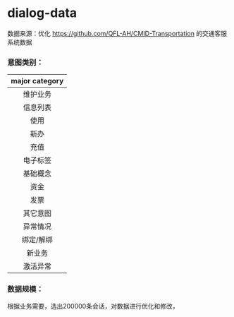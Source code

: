 # dialog-data
数据来源：优化 https://github.com/QFL-AH/CMID-Transportation 的交通客服系统数据

### 意图类别：

|      major category      | 
|:-------------------:|
| 维护业务 |
| 信息列表            |
| 使用       |
| 新办      |
| 充值      |
| 电子标签     |
| 基础概念       |
| 资金         |
| 发票      |
| 其它意图      |
| 异常情况     |
| 绑定/解绑       |
| 新业务   |
| 激活异常     |

### 数据规模：
根据业务需要，选出200000条会话，对数据进行优化和修改，
